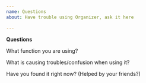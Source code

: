 ```yaml
---
name: Questions
about: Have trouble using Organizer, ask it here

---
```


**Questions**

What function you are using?

What is causing troubles/confusion when using it?

Have you found it right now? (Helped by your friends?)
